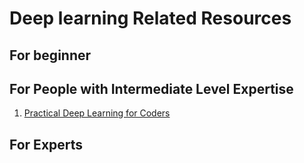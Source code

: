 # Deep learning Related Resources

## For beginner

## For People with Intermediate Level Expertise

1.  [Practical Deep Learning for Coders](http://www.fast.ai/)

## For Experts
